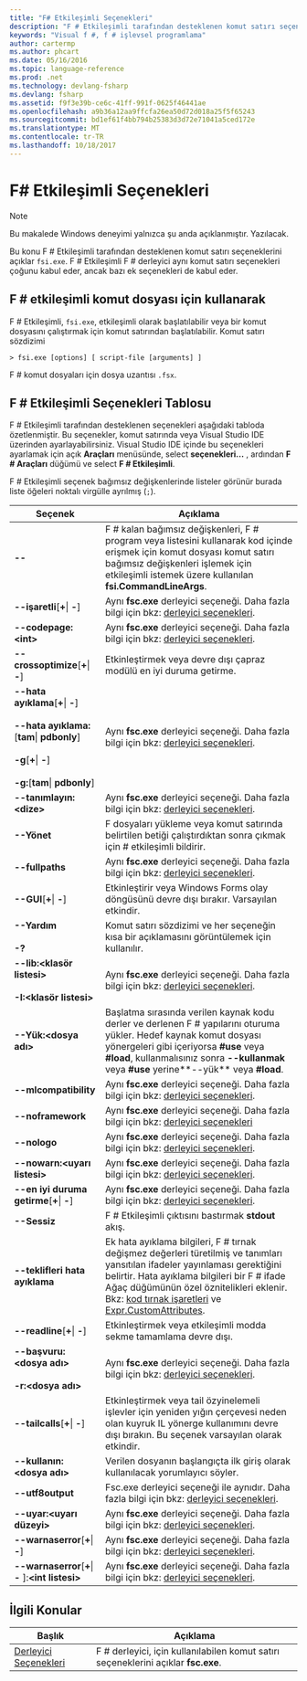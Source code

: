 ```yaml
---
title: "F# Etkileşimli Seçenekleri"
description: "F # Etkileşimli tarafından desteklenen komut satırı seçenekleri hakkında bilgi edinin fsi.exe."
keywords: "Visual f #, f # işlevsel programlama"
author: cartermp
ms.author: phcart
ms.date: 05/16/2016
ms.topic: language-reference
ms.prod: .net
ms.technology: devlang-fsharp
ms.devlang: fsharp
ms.assetid: f9f3e39b-ce6c-41ff-991f-0625f46441ae
ms.openlocfilehash: a9b36a12aa9ffcfa26ea50d72d018a25f5f65243
ms.sourcegitcommit: bd1ef61f4bb794b25383d3d72e71041a5ced172e
ms.translationtype: MT
ms.contentlocale: tr-TR
ms.lasthandoff: 10/18/2017
---
```

# <a name="f-interactive-options"></a>F# Etkileşimli Seçenekleri

> [!NOTE]
Bu makalede Windows deneyimi yalnızca şu anda açıklanmıştır.  Yazılacak.

Bu konu F # Etkileşimli tarafından desteklenen komut satırı seçeneklerini açıklar `fsi.exe`. F # Etkileşimli F # derleyici aynı komut satırı seçenekleri çoğunu kabul eder, ancak bazı ek seçenekleri de kabul eder.

## <a name="using-f-interactive-for-scripting"></a>F # etkileşimli komut dosyası için kullanarak
F # Etkileşimli, `fsi.exe`, etkileşimli olarak başlatılabilir veya bir komut dosyasını çalıştırmak için komut satırından başlatılabilir. Komut satırı sözdizimi

```
> fsi.exe [options] [ script-file [arguments] ]
```

F # komut dosyaları için dosya uzantısı `.fsx`.

## <a name="table-of-f-interactive-options"></a>F # Etkileşimli Seçenekleri Tablosu
F # Etkileşimli tarafından desteklenen seçenekleri aşağıdaki tabloda özetlenmiştir. Bu seçenekler, komut satırında veya Visual Studio IDE üzerinden ayarlayabilirsiniz. Visual Studio IDE içinde bu seçenekleri ayarlamak için açık **Araçları** menüsünde, select **seçenekleri...** , ardından **F # Araçları** düğümü ve select **F # Etkileşimli**.

F # Etkileşimli seçenek bağımsız değişkenlerinde listeler görünür burada liste öğeleri noktalı virgülle ayrılmış (`;`).

|Seçenek|Açıklama|
|------|-----------|
|**--**|F # kalan bağımsız değişkenleri, F # program veya listesini kullanarak kod içinde erişmek için komut dosyası komut satırı bağımsız değişkenleri işlemek için etkileşimli istemek üzere kullanılan **fsi.CommandLineArgs**.|
|**--işaretli**[**+**&#124; **-**]|Aynı **fsc.exe** derleyici seçeneği. Daha fazla bilgi için bkz: [derleyici seçenekleri](../../language-reference/compiler-options.md).|
|**--codepage:&lt;int&gt;**|Aynı **fsc.exe** derleyici seçeneği. Daha fazla bilgi için bkz: [derleyici seçenekleri](../../language-reference/compiler-options.md).|
|**--crossoptimize**[**+**&#124; **-**]|Etkinleştirmek veya devre dışı çapraz modülü en iyi duruma getirme.|
|**--hata ayıklama**[**+**&#124; **-**]<br /><br />**--hata ayıklama:**[**tam**&#124; **pdbonly**]<br /><br />**-g**[**+**&#124; **-**]<br /><br />**-g:**[**tam**&#124; **pdbonly**]|Aynı **fsc.exe** derleyici seçeneği. Daha fazla bilgi için bkz: [derleyici seçenekleri](../../language-reference/compiler-options.md).|
|**--tanımlayın:&lt;dize&gt;**|Aynı **fsc.exe** derleyici seçeneği. Daha fazla bilgi için bkz: [derleyici seçenekleri](../../language-reference/compiler-options.md).|
|**--Yönet**|F dosyaları yükleme veya komut satırında belirtilen betiği çalıştırdıktan sonra çıkmak için # etkileşimli bildirir.|
|**--fullpaths**|Aynı **fsc.exe** derleyici seçeneği. Daha fazla bilgi için bkz: [derleyici seçenekleri](../../language-reference/compiler-options.md).|
|**--GUI**[**+**&#124; **-**]|Etkinleştirir veya Windows Forms olay döngüsünü devre dışı bırakır. Varsayılan etkindir.|
|**--Yardım**<br /><br />**-?**|Komut satırı sözdizimi ve her seçeneğin kısa bir açıklamasını görüntülemek için kullanılır.|
|**--lib:&lt;klasör listesi&gt;**<br /><br />**-I:&lt;klasör listesi&gt;**|Aynı **fsc.exe** derleyici seçeneği. Daha fazla bilgi için bkz: [derleyici seçenekleri](../../language-reference/compiler-options.md).|
|**--Yük:&lt;dosya adı&gt;**|Başlatma sırasında verilen kaynak kodu derler ve derlenen F # yapılarını oturuma yükler. Hedef kaynak komut dosyası yönergeleri gibi içeriyorsa **#use** veya **#load**, kullanmalısınız sonra **--kullanmak** veya **#use** yerine**--yük** veya **#load**.|
|**--mlcompatibility**|Aynı **fsc.exe** derleyici seçeneği. Daha fazla bilgi için bkz: [derleyici seçenekleri](../../language-reference/compiler-options.md).|
|**--noframework**|Aynı **fsc.exe** derleyici seçeneği. Daha fazla bilgi için bkz: [derleyici seçenekleri](../../language-reference/compiler-options.md)|
|**--nologo**|Aynı **fsc.exe** derleyici seçeneği. Daha fazla bilgi için bkz: [derleyici seçenekleri](../../language-reference/compiler-options.md).|
|**--nowarn:&lt;uyarı listesi&gt;**|Aynı **fsc.exe** derleyici seçeneği. Daha fazla bilgi için bkz: [derleyici seçenekleri](../../language-reference/compiler-options.md).|
|**--en iyi duruma getirme**[**+**&#124; **-**]|Aynı **fsc.exe** derleyici seçeneği. Daha fazla bilgi için bkz: [derleyici seçenekleri](../../language-reference/compiler-options.md).|
|**--Sessiz**|F # Etkileşimli çıktısını bastırmak **stdout** akış.|
|**--teklifleri hata ayıklama**|Ek hata ayıklama bilgileri, F # tırnak değişmez değerleri türetilmiş ve tanımları yansıtılan ifadeler yayınlaması gerektiğini belirtir. Hata ayıklama bilgileri bir F # ifade Ağaç düğümünün özel öznitelikleri eklenir. Bkz: [kod tırnak işaretleri](../../language-reference/code-quotations.md) ve [Expr.CustomAttributes](https://msdn.microsoft.com/library/eb89943f-5f5b-474e-b125-030ca412edb3).|
|**--readline**[**+**&#124; **-**]|Etkinleştirmek veya etkileşimli modda sekme tamamlama devre dışı.|
|**--başvuru:&lt;dosya adı&gt;**<br /><br />**-r:&lt;dosya adı&gt;**|Aynı **fsc.exe** derleyici seçeneği. Daha fazla bilgi için bkz: [derleyici seçenekleri](../../language-reference/compiler-options.md).|
|**--tailcalls**[**+**&#124; **-**]|Etkinleştirmek veya tail özyinelemeli işlevler için yeniden yığın çerçevesi neden olan kuyruk IL yönerge kullanımını devre dışı bırakın. Bu seçenek varsayılan olarak etkindir.|
|**--kullanın:&lt;dosya adı&gt;**|Verilen dosyanın başlangıçta ilk giriş olarak kullanılacak yorumlayıcı söyler.|
|**--utf8output**|Fsc.exe derleyici seçeneği ile aynıdır. Daha fazla bilgi için bkz: [derleyici seçenekleri](../../language-reference/compiler-options.md).|
|**--uyar:&lt;uyarı düzeyi&gt;**|Aynı **fsc.exe** derleyici seçeneği. Daha fazla bilgi için bkz: [derleyici seçenekleri](../../language-reference/compiler-options.md).|
|**--warnaserror**[**+**&#124; **-**]|Aynı **fsc.exe** derleyici seçeneği. Daha fazla bilgi için bkz: [derleyici seçenekleri](../../language-reference/compiler-options.md).|
|**--warnaserror**[**+**&#124; **-** ]:**&lt;int listesi&gt;**|Aynı **fsc.exe** derleyici seçeneği. Daha fazla bilgi için bkz: [derleyici seçenekleri](../../language-reference/compiler-options.md).|

## <a name="related-topics"></a>İlgili Konular

|Başlık|Açıklama|
|-----|-----------|
|[Derleyici Seçenekleri](../../language-reference/compiler-options.md)|F # derleyici, için kullanılabilen komut satırı seçeneklerini açıklar **fsc.exe**.|
